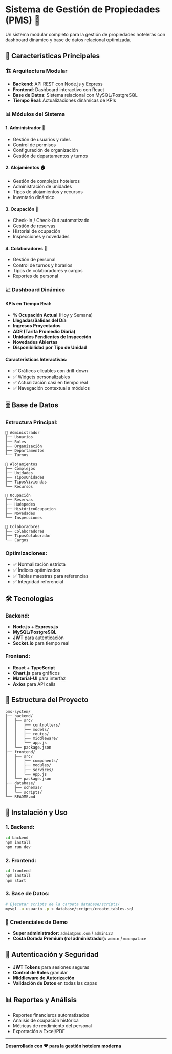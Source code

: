 # Sistema de Gestión de Propiedades (PMS) 🏨

Un sistema modular completo para la gestión de propiedades hoteleras con dashboard dinámico y base de datos relacional optimizada.

## 🚀 Características Principales

### 🏗️ Arquitectura Modular
- **Backend**: API REST con Node.js y Express
- **Frontend**: Dashboard interactivo con React
- **Base de Datos**: Sistema relacional con MySQL/PostgreSQL
- **Tiempo Real**: Actualizaciones dinámicas de KPIs

### 📊 Módulos del Sistema

#### 1. **Administrador** 👤
- Gestión de usuarios y roles
- Control de permisos
- Configuración de organización
- Gestión de departamentos y turnos

#### 2. **Alojamientos** 🏠
- Gestión de complejos hoteleros
- Administración de unidades
- Tipos de alojamientos y recursos
- Inventario dinámico

#### 3. **Ocupación** 📅
- Check-In / Check-Out automatizado
- Gestión de reservas
- Historial de ocupación
- Inspecciones y novedades

#### 4. **Colaboradores** 👥
- Gestión de personal
- Control de turnos y horarios
- Tipos de colaboradores y cargos
- Reportes de personal

### 📈 Dashboard Dinámico

#### KPIs en Tiempo Real:
- **% Ocupación Actual** (Hoy y Semana)
- **Llegadas/Salidas del Día**
- **Ingresos Proyectados**
- **ADR (Tarifa Promedio Diaria)**
- **Unidades Pendientes de Inspección**
- **Novedades Abiertas**
- **Disponibilidad por Tipo de Unidad**

#### Características Interactivas:
- ✅ Gráficos clicables con drill-down
- ✅ Widgets personalizables
- ✅ Actualización casi en tiempo real
- ✅ Navegación contextual a módulos

## 🗄️ Base de Datos

### Estructura Principal:
```
📁 Administrador
├── Usuarios
├── Roles  
├── Organización
├── Departamentos
└── Turnos

📁 Alojamientos  
├── Complejos
├── Unidades
├── TiposUnidades
├── TiposViviendas
└── Recursos

📁 Ocupación
├── Reservas
├── Huéspedes
├── HistóricoOcupacion
├── Novedades
└── Inspecciones

📁 Colaboradores
├── Colaboradores
├── TiposColaborador
└── Cargos
```

### Optimizaciones:
- ✅ Normalización estricta
- ✅ Índices optimizados
- ✅ Tablas maestras para referencias
- ✅ Integridad referencial

## 🛠️ Tecnologías

### Backend:
- **Node.js** + **Express.js**
- **MySQL/PostgreSQL**
- **JWT** para autenticación
- **Socket.io** para tiempo real

### Frontend:
- **React** + **TypeScript**
- **Chart.js** para gráficos
- **Material-UI** para interfaz
- **Axios** para API calls

## 📁 Estructura del Proyecto

```
pms-system/
├── backend/
│   ├── src/
│   │   ├── controllers/
│   │   ├── models/
│   │   ├── routes/
│   │   ├── middleware/
│   │   └── app.js
│   └── package.json
├── frontend/
│   ├── src/
│   │   ├── components/
│   │   ├── modules/
│   │   ├── services/
│   │   └── App.js
│   └── package.json
├── database/
│   ├── schemas/
│   └── scripts/
└── README.md
```

## 🚀 Instalación y Uso

### 1. Backend:
```bash
cd backend
npm install
npm run dev
```

### 2. Frontend:
```bash
cd frontend
npm install
npm start
```

### 3. Base de Datos:
```bash
# Ejecutar scripts de la carpeta database/scripts/
mysql -u usuario -p < database/scripts/create_tables.sql
```

### 🔑 Credenciales de Demo

- **Super administrador:** `admin@pms.com` / `admin123`
- **Costa Dorada Premium (rol administrador):** `admin` / `moonpalace`

## 🔐 Autenticación y Seguridad

- **JWT Tokens** para sesiones seguras
- **Control de Roles** granular
- **Middleware de Autorización**
- **Validación de Datos** en todas las capas

## 📊 Reportes y Análisis

- Reportes financieros automatizados
- Análisis de ocupación histórica  
- Métricas de rendimiento del personal
- Exportación a Excel/PDF

---

**Desarrollado con ❤️ para la gestión hotelera moderna**